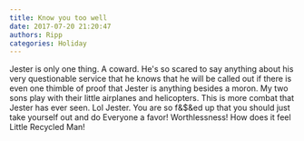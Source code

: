 ```yaml
---
title: Know you too well
date: 2017-07-20 21:20:47
authors: Ripp
categories: Holiday
---
```


 Jester is only one thing. A coward. He's so scared to say anything about his very questionable service that he knows that he will be called out if there is even one thimble of proof that Jester is anything besides a moron. My two sons play with their little airplanes and helicopters. This is more combat that Jester has ever seen. Lol Jester. You are so f&amp;$&amp;ed up that you should just take yourself out and do Everyone a favor!  Worthlessness!  How does it feel Little Recycled Man!